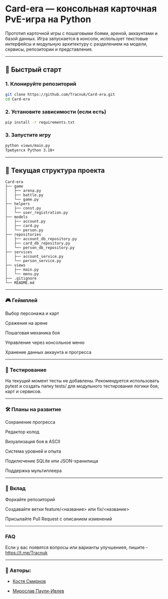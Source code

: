 # Card-era — консольная карточная PvE-игра на Python

Прототип карточной игры с пошаговыми боями, ареной, аккаунтами и базой данных. Игра запускается в консоли, использует текстовые интерфейсы и модульную архитектуру с разделением на модели, сервисы, репозитории и представления.

---

## 🚀 Быстрый старт

### 1. Клонируйте репозиторий
```bash
git clone https://github.com/Tracnuk/Card-era.git
cd Card-era
```
### 2. Установите зависимости (если есть)
```bash
pip install -r requirements.txt
```

### 3. Запустите игру
```bash
python views/main.py
Требуется Python 3.10+
```
---

## 📁 Текущая структура проекта

```text
Card-era
├── game
│   ├── arena.py
│   ├── battle.py
│   └── game.py
├── helpers
│   ├── const.py
│   └── user_registration.py
├── models
│   ├── account.py
│   ├── card.py
│   └── person.py
├── repositories
│   ├── account_db_repository.py
│   ├── card_db_repository.py
│   └── person_db_repository.py
├── services
│   ├── account_service.py
│   └── person_service.py
├── views
│   ├── main.py
│   └── menu.py
├── .gitignore
└── README.md
```



---

### 🎮 Геймплей
Выбор персонажа и карт

Сражения на арене

Пошаговая механика боя

Управление через консольное меню

Хранение данных аккаунта и прогресса


---


### 🧪 Тестирование
На текущий момент тесты не добавлены. Рекомендуется использовать pytest и создать папку tests/ для модульного тестирования логики боя, карт и сервисов.


---


### 🛠️ Планы на развитие
Сохранение прогресса

Редактор колод

Визуализация боя в ASCII

Система уровней и опыта

Подключение SQLite или JSON-хранилища

Поддержка мультиплеера

---

### 🤝 Вклад
Форкайте репозиторий

Создавайте ветки feature/<название> или fix/<название>

Присылайте Pull Request с описанием изменений


---

### FAQ


Если у вас появятся вопросы или варианты улучшениея,  пишите - https://t.me/Tracnuk

---

### 🧠 Авторы:
- [Костя Смирнов](https://t.me/Нюх-Нюх)

- [Мирослав Паули-Ивлев](https://t.me/Tracnuk)
